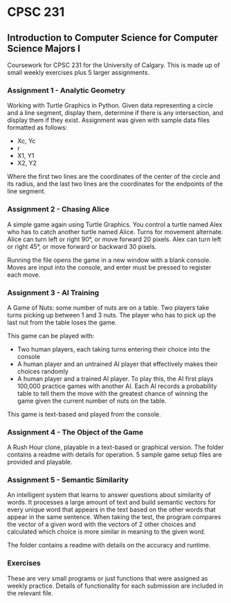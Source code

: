 # CPSC 231
## Introduction to Computer Science for Computer Science Majors I

Coursework for CPSC 231 for the University of Calgary. This is made up of small weekly exercises plus 5 larger assignments.

### Assignment 1 - Analytic Geometry

Working with Turtle Graphics in Python. Given data representing a circle and a line segment, display them, determine if there is any intersection, and display them if they exist. Assignment was given with sample data files formatted as follows:
 - Xc, Yc
 - r
 - X1, Y1
 - X2, Y2

Where the first two lines are the coordinates of the center of the circle and its radius, and the last two lines are the coordinates for the endpoints of the line segment.

### Assignment 2 - Chasing Alice

A simple game again using Turtle Graphics. You control a turtle named Alex who has to catch another turtle named Alice. Turns for movement alternate. Alice can turn left or right 90°, or move forward 20 pixels. Alex can turn left or right 45°, or move forward or backward 30 pixels.

Running the file opens the game in a new window with a blank console. Moves are input into the console, and enter must be pressed to register each move.

### Assignment 3 - AI Training

A Game of Nuts: some number of nuts are on a table. Two players take turns picking up between 1 and 3 nuts. The player who has to pick up the last nut from the table loses the game.

This game can be played with:
* Two human players, each taking turns entering their choice into the console
* A human player and an untrained AI player that effectively makes their choices randomly
* A human player and a trained AI player. To play this, the AI first plays 100,000 practice games with another AI. Each AI records a probability table to tell them the move with the greatest chance of winning the game given the current number of nuts on the table.

This game is text-based and played from the console.

### Assignment 4 - The Object of the Game

A Rush Hour clone, playable in a text-based or graphical version. The folder contains a readme with details for operation. 5 sample game setup files are provided and playable.

### Assignment 5 - Semantic Similarity

An intelligent system that learns to answer questions about similarity of words. It processes a large amount of text and build semantic vectors for every unique word that appears in the text based on the other words that appear in the same sentence. When taking the test, the program compares the vector of a given word with the vectors of 2 other choices and calculated which choice is more similar in meaning to the given word. 

The folder contains a readme with details on the accuracy and runtime.

### Exercises

These are very small programs or just functions that were assigned as weekly practice. Details of functionality for each submission are included in the relevant file.
